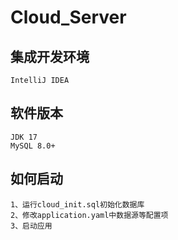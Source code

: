 # Cloud_Server


## 集成开发环境

~~~
IntelliJ IDEA 
~~~

## 软件版本
~~~
JDK 17
MySQL 8.0+
~~~

## 如何启动

~~~
1、运行cloud_init.sql初始化数据库
2、修改application.yaml中数据源等配置项
3、启动应用
~~~